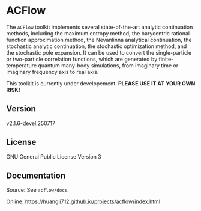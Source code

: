 # ACFlow

The `ACFlow` toolkit implements several state-of-the-art analytic continuation methods, including the maximum entropy method, the barycentric rational function approximation method, the Nevanlinna analytical continuation, the stochastic analytic continuation, the stochastic optimization method, and the stochastic pole expansion. It can be used to convert the single-particle or two-particle correlation functions, which are generated by finite-temperature quantum many-body simulations, from imaginary time or imaginary frequency axis to real axis.

This toolkit is currently under developement. **PLEASE USE IT AT YOUR OWN RISK!**

## Version

v2.1.6-devel.250717

## License

GNU General Public License Version 3

## Documentation

Source: See `acflow/docs`.

Online: https://huangli712.github.io/projects/acflow/index.html
